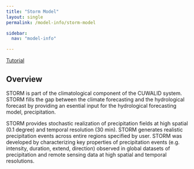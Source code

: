 ```yaml
---
title: "Storm Model"
layout: single
permalink: /model-info/storm-model

sidebar:
  nav: "model-info"

---
```


<a href="/tutorials/storm-tutorial" class="btn btn--primary">Tutorial</a>

## Overview

STORM is part of the climatological component of the CUWALID system. STORM fills the gap between the climate forecasting and the hydrological forecast by providing an esential input for the hydrological forecasting model, precipitation.

STORM provides stochastic realization of precipitation fields at high spatial (0.1 degree) and temporal resolution (30 min). STORM generates realistic precipitation events across entire regions specified by user. STORM was developed by characterizing key properties of precipitation events (e.g. intensity, duration, extend, direction) observed in global datasets of precipitation and remote sensing data at high spatial and temporal resolutions.
